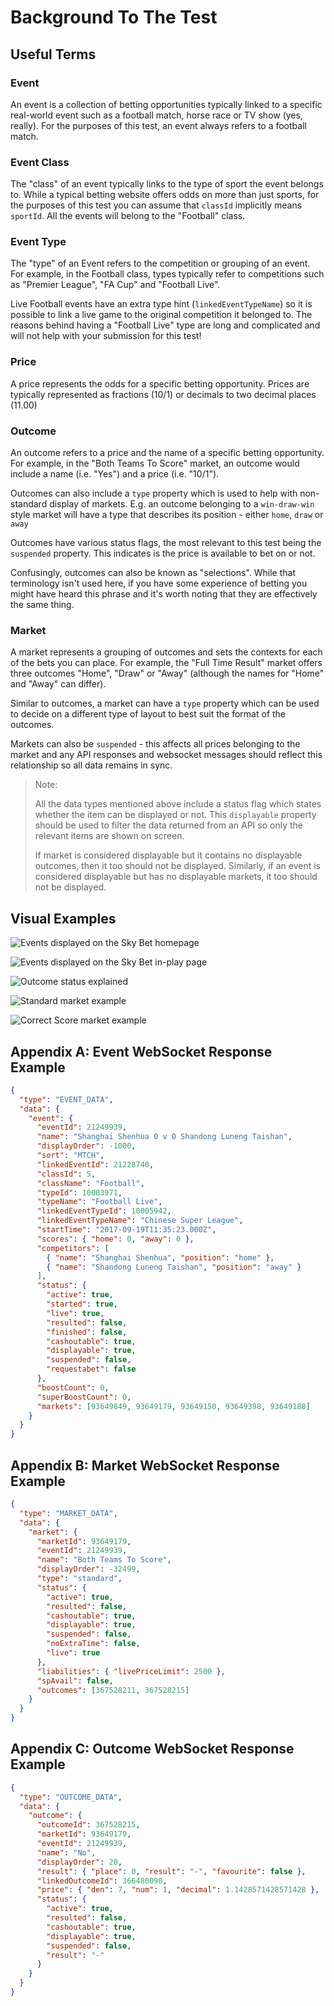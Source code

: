 # Background To The Test

## Useful Terms

### Event

An event is a collection of betting opportunities typically linked to a specific real-world event such as a football match, horse race or TV show (yes, really). For the purposes of this test, an event always refers to a football match.

### Event Class

The "class" of an event typically links to the type of sport the event belongs to. While a typical betting website offers odds on more than just sports, for the purposes of this test you can assume that `classId` implicitly means `sportId`. All the events will belong to the "Football" class.

### Event Type

The "type" of an Event refers to the competition or grouping of an event. For example, in the Football class, types typically refer to competitions such as "Premier League", "FA Cup" and "Football Live".

Live Football events have an extra type hint (`linkedEventTypeName`) so it is possible to link a live game to the original competition it belonged to. The reasons behind having a "Football Live" type are long and complicated and will not help with your submission for this test!

### Price

A price represents the odds for a specific betting opportunity. Prices are typically represented as fractions (10/1) or decimals to two decimal places (11.00)

### Outcome

An outcome refers to a price and the name of a specific betting opportunity. For example, in the "Both Teams To Score" market, an outcome would include a name (i.e. "Yes") and a price (i.e. "10/1").

Outcomes can also include a `type` property which is used to help with non-standard display of markets. E.g. an outcome belonging to a `win-draw-win` style market will have a type that describes its position - either `home`, `draw` or `away`

Outcomes have various status flags, the most relevant to this test being the `suspended` property. This indicates is the price is available to bet on or not.

Confusingly, outcomes can also be known as "selections". While that terminology isn't used here, if you have some experience of betting you might have heard this phrase and it's worth noting that they are effectively the same thing.

### Market

A market represents a grouping of outcomes and sets the contexts for each of the bets you can place. For example, the "Full Time Result" market offers three outcomes "Home", "Draw" or "Away" (although the names for "Home" and "Away" can differ).

Similar to outcomes, a market can have a `type` property which can be used to decide on a different type of layout to best suit the format of the outcomes.

Markets can also be `suspended` - this affects all prices belonging to the market and any API responses and websocket messages should reflect this relationship so all data remains in sync.

> Note:
>
> All the data types mentioned above include a status flag which states whether the item can be displayed or not. This `displayable` property should be used to filter the data returned from an API so only the relevant items are shown on screen.
>
> If market is considered displayable but it contains no displayable outcomes, then it too should not be displayed. Similarly, if an event is considered displayable but has no displayable markets, it too should not be displayed.

## Visual Examples

![Events displayed on the Sky Bet homepage](./images/homepage.png)

![Events displayed on the Sky Bet in-play page](./images/live-overview.png)

![Outcome status explained](./images/outcome-status.png)

![Standard market example](./images/standard-market.png)

![Correct Score market example](./images/correct-score-market.png)

## Appendix A: Event WebSocket Response Example

```json
{
  "type": "EVENT_DATA",
  "data": {
    "event": {
      "eventId": 21249939,
      "name": "Shanghai Shenhua 0 v 0 Shandong Luneng Taishan",
      "displayOrder": -1000,
      "sort": "MTCH",
      "linkedEventId": 21228740,
      "classId": 5,
      "className": "Football",
      "typeId": 10003971,
      "typeName": "Football Live",
      "linkedEventTypeId": 10005942,
      "linkedEventTypeName": "Chinese Super League",
      "startTime": "2017-09-19T11:35:23.000Z",
      "scores": { "home": 0, "away": 0 },
      "competitors": [
        { "name": "Shanghai Shenhua", "position": "home" },
        { "name": "Shandong Luneng Taishan", "position": "away" }
      ],
      "status": {
        "active": true,
        "started": true,
        "live": true,
        "resulted": false,
        "finished": false,
        "cashoutable": true,
        "displayable": true,
        "suspended": false,
        "requestabet": false
      },
      "boostCount": 0,
      "superBoostCount": 0,
      "markets": [93649849, 93649179, 93649150, 93649398, 93649188]
    }
  }
}
```

## Appendix B: Market WebSocket Response Example

```json
{
  "type": "MARKET_DATA",
  "data": {
    "market": {
      "marketId": 93649179,
      "eventId": 21249939,
      "name": "Both Teams To Score",
      "displayOrder": -32499,
      "type": "standard",
      "status": {
        "active": true,
        "resulted": false,
        "cashoutable": true,
        "displayable": true,
        "suspended": false,
        "noExtraTime": false,
        "live": true
      },
      "liabilities": { "livePriceLimit": 2500 },
      "spAvail": false,
      "outcomes": [367528211, 367528215]
    }
  }
}
```

## Appendix C: Outcome WebSocket Response Example

```json
{
  "type": "OUTCOME_DATA",
  "data": {
    "outcome": {
      "outcomeId": 367528215,
      "marketId": 93649179,
      "eventId": 21249939,
      "name": "No",
      "displayOrder": 20,
      "result": { "place": 0, "result": "-", "favourite": false },
      "linkedOutcomeId": 366480090,
      "price": { "den": 7, "num": 1, "decimal": 1.1428571428571428 },
      "status": {
        "active": true,
        "resulted": false,
        "cashoutable": true,
        "displayable": true,
        "suspended": false,
        "result": "-"
      }
    }
  }
}
```
